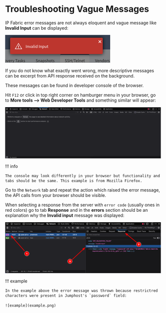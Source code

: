 # Troubleshooting Vague Messages

IP Fabric error messages are not always eloquent and vague message like **Invalid Input** can be displayed:

![invalid input](invalid_input.png)

If you do not know what exactly went wrong, more descriptive messages can be excerpt from API response received on the background.

These messages can be found in developer console of the browser.

Hit `F12` or click in top right corner on hamburger menu in your browser, go to **More tools --> Web Developer Tools** and something similar will appear:

![f12_console](f12_firefox.png)

!!! info

    The console may look differently in your browser but functionality and tabs should be the same. This example is from Mozilla Firefox.

Go to the `Network` tab and repeat the action which raised the error message, the API calls from your browser should be visible.

When selecting a response from the server with `error code` (usually ones in red colors) go to tab **Response** and in the **errors** section should be an explanation why the **Invalid input** message was displayed:

![response](response.png)

!!! example

    In the example above the error message was thrown because restrictred characters were present in Jumphost's `password` field:

    ![example](example.png)
